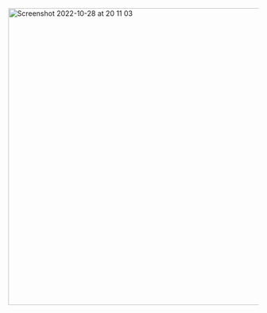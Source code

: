 <img width="598" alt="Screenshot 2022-10-28 at 20 11 03" src="https://user-images.githubusercontent.com/109438310/198846163-a15c4c0c-4f4f-4ce8-8546-6117338821b9.png">
